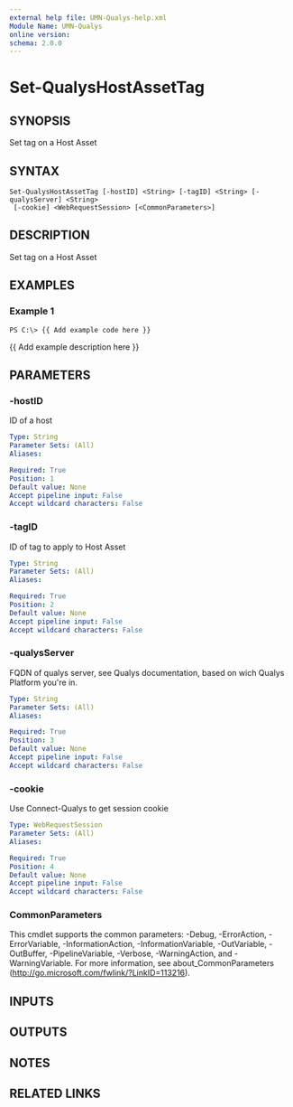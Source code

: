 ```yaml
---
external help file: UMN-Qualys-help.xml
Module Name: UMN-Qualys
online version: 
schema: 2.0.0
---
```


# Set-QualysHostAssetTag

## SYNOPSIS
Set tag on a Host Asset

## SYNTAX

```
Set-QualysHostAssetTag [-hostID] <String> [-tagID] <String> [-qualysServer] <String>
 [-cookie] <WebRequestSession> [<CommonParameters>]
```

## DESCRIPTION
Set tag on a Host Asset

## EXAMPLES

### Example 1
```
PS C:\> {{ Add example code here }}
```

{{ Add example description here }}

## PARAMETERS

### -hostID
ID of a host

```yaml
Type: String
Parameter Sets: (All)
Aliases: 

Required: True
Position: 1
Default value: None
Accept pipeline input: False
Accept wildcard characters: False
```

### -tagID
ID of tag to apply to Host Asset

```yaml
Type: String
Parameter Sets: (All)
Aliases: 

Required: True
Position: 2
Default value: None
Accept pipeline input: False
Accept wildcard characters: False
```

### -qualysServer
FQDN of qualys server, see Qualys documentation, based on wich Qualys Platform you're in.

```yaml
Type: String
Parameter Sets: (All)
Aliases: 

Required: True
Position: 3
Default value: None
Accept pipeline input: False
Accept wildcard characters: False
```

### -cookie
Use Connect-Qualys to get session cookie

```yaml
Type: WebRequestSession
Parameter Sets: (All)
Aliases: 

Required: True
Position: 4
Default value: None
Accept pipeline input: False
Accept wildcard characters: False
```

### CommonParameters
This cmdlet supports the common parameters: -Debug, -ErrorAction, -ErrorVariable, -InformationAction, -InformationVariable, -OutVariable, -OutBuffer, -PipelineVariable, -Verbose, -WarningAction, and -WarningVariable. For more information, see about_CommonParameters (http://go.microsoft.com/fwlink/?LinkID=113216).

## INPUTS

## OUTPUTS

## NOTES

## RELATED LINKS

